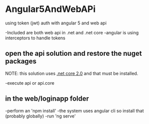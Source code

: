 # Angular5AndWebAPi
using token (jwt) auth with angular 5 and web api 

-Included are both web api in .net and .net core
-angular is using interceptors to handle tokens


## open the api solution and restore the nuget packages
NOTE:  this solution uses [.net core 2.0](https://blogs.msdn.microsoft.com/dotnet/2017/08/14/announcing-net-core-2-0/) and that must be installed.

-execute api or api.core

## in the web/loginapp  folder
-perform an 'npm install'
-the system uses angular cli so install that (probably globally) 
-run 'ng serve'


